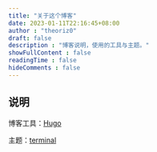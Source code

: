 ```yaml
---
title: "关于这个博客"
date: 2023-01-11T22:16:45+08:00
author : "theoriz0"
draft: false
description : "博客说明，使用的工具与主题。"
showFullContent : false
readingTime : false
hideComments : false
---
```


## 说明

博客工具：[Hugo](https://gohugo.io)

主题：[terminal](https://github.com/panr/hugo-theme-terminal)